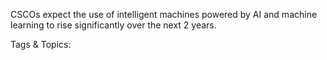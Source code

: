 CSCOs expect the use of 
intelligent machines 
powered by AI and machine 
learning to rise significantly 
over the next 2 years.

   Tags & Topics:
   